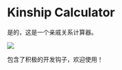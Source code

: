 # Kinship Calculator

是的，这是一个亲戚关系计算器。

![](https://jsdelivr.pai233.top/gh/pluginskers/cdn/2022/202208191806088.png)

包含了积极的开发钩子，欢迎使用！